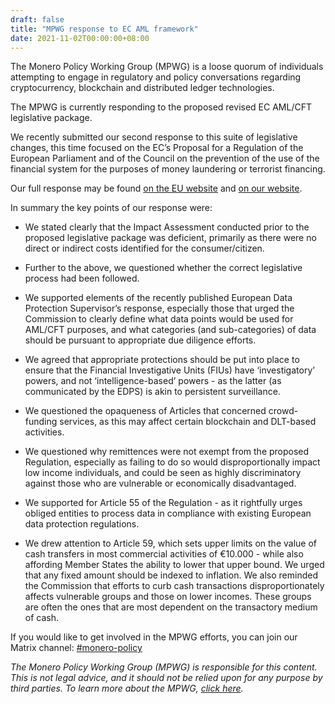 ```yaml
---
draft: false
title: "MPWG response to EC AML framework"
date: 2021-11-02T00:00:00+08:00
---
```


The Monero Policy Working Group (MPWG) is a loose quorum of individuals attempting to engage in regulatory and policy conversations regarding cryptocurrency, blockchain and distributed ledger technologies.

The MPWG is currently responding to the proposed revised EC AML/CFT legislative package.

We recently submitted our second response to this suite of legislative changes, this time focused on the EC’s Proposal for a Regulation of the European Parliament and of the Council on the prevention of the use of the financial system for the purposes of money laundering or terrorist financing.

Our full response may be found [on the EU website](https://ec.europa.eu/info/law/better-regulation/have-your-say/initiatives/13146-Preventing-money-laundering-and-terrorist-financing-new-rules-for-the-private-sector/F2749046_en) and [on our website](https://github.com/monero-policy/docs/blob/main/MPWG%20Feedback%20on%20EU%20regulatory%20framework%20for%20crypto-assets.pdf).

In summary the key points of our response were:

* We stated clearly that the Impact Assessment conducted prior to the proposed legislative package was deficient, primarily as there were no direct or indirect costs identified for the consumer/citizen.

* Further to the above, we questioned whether the correct legislative process had been followed.

* We supported elements of the recently published European Data Protection Supervisor’s response, especially those that urged the Commission to clearly define what data points would be used for AML/CFT purposes, and what categories (and sub-categories) of data should be pursuant to appropriate due diligence efforts.

* We agreed that appropriate protections should be put into place to ensure that the Financial Investigative Units (FIUs) have ‘investigatory’ powers, and not ‘intelligence-based’ powers - as the latter (as communicated by the EDPS) is akin to persistent surveillance.

* We questioned the opaqueness of Articles that concerned crowd-funding services, as this may affect certain blockchain and DLT-based activities.

* We questioned why remittences were not exempt from the proposed Regulation, especially as failing to do so would disproportionally impact low income individuals, and could be seen as highly discriminatory against those who are vulnerable or economically disadvantaged.

* We supported for Article 55 of the Regulation - as it rightfully urges obliged entities to process data in compliance with existing European data protection regulations.

* We drew attention to Article 59, which sets upper limits on the value of cash transfers in most commercial activities of €10.000 - while also affording Member States the ability to lower that upper bound. We urged that any fixed amount should be indexed to inflation. We also reminded the Commission that efforts to curb cash transactions disproportionately affects vulnerable groups and those on lower incomes. These groups are often the ones that are most dependent on the transactory medium of cash.

If you would like to get involved in the MPWG efforts, you can join our Matrix channel: [#monero-policy](https://matrix.to/#/#monero-policy:monero.social?via=matrix.org&via=monero.social)


*The Monero Policy Working Group (MPWG) is responsible for this content. This is not legal advice, and it should not be relied upon for any purpose by third parties. To learn more about the MPWG, [click here](https://moneropolicy.org).*

